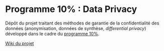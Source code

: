 # Programme 10% : Data Privacy

Dépôt du projet traitant des méthodes de garantie de la confidentialité des données (anonymisation, données de synthèse, *differential privacy*) développé dans le cadre du [programme 10%](https://www.10pourcent.etalab.gouv.fr/).

[Wiki du projet](https://github.com/etalab-ia/programme10pourcent/wiki/Atelier-confidentialit%C3%A9-des-donn%C3%A9es)
